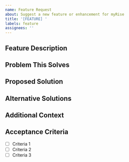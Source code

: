 ```yaml
---
name: Feature Request
about: Suggest a new feature or enhancement for myRise
title: '[FEATURE] '
labels: feature
assignees: ''
---
```


## Feature Description
<!-- A clear and concise description of the feature you're requesting -->

## Problem This Solves
<!-- Explain what problem this feature would solve or how it would improve the application -->

## Proposed Solution
<!-- Describe how you think this feature should work -->

## Alternative Solutions
<!-- Have you considered any alternative solutions or workarounds? -->

## Additional Context
<!-- Add any other context, screenshots, or examples about the feature request here -->

## Acceptance Criteria
<!-- List the requirements that must be met for this feature to be considered complete -->
- [ ] Criteria 1
- [ ] Criteria 2
- [ ] Criteria 3